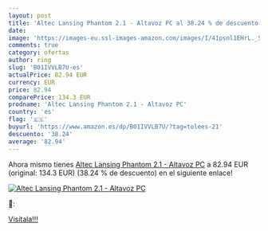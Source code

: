 ```yaml
---
layout: post
title: 'Altec Lansing Phantom 2.1 - Altavoz PC al 38.24 % de descuento'
date: 
image: 'https://images-eu.ssl-images-amazon.com/images/I/41psnl1EHrL._SL200_.jpg'
comments: true
category: ofertas
author: ring
slug: 'B01IVVLB7U-es'
actualPrice: 82.94 EUR
currency: EUR
price: 82.94
comparePrice: 134.3 EUR
prodname: 'Altec Lansing Phantom 2.1 - Altavoz PC'
country: 'es'
flag: '🇪🇸'
buyurl: 'https://www.amazon.es/dp/B01IVVLB7U/?tag=tolees-21'
descuento: '38.24'
average: '82.94'
---
```


Ahora mismo tienes [Altec Lansing Phantom 2.1 - Altavoz PC](https://www.amazon.es/dp/B01IVVLB7U/?tag=tolees-21) a 82.94 EUR (original: 134.3 EUR) (38.24 %  de descuento) en el siguiente enlace!

[![Altec Lansing Phantom 2.1 - Altavoz PC](https://images-eu.ssl-images-amazon.com/images/I/41psnl1EHrL._SL200_.jpg)](https://www.amazon.es/dp/B01IVVLB7U/?tag=tolees-21)

🔎:


[Visítala!!!](https://www.amazon.es/dp/B01IVVLB7U/?tag=tolees-21)
